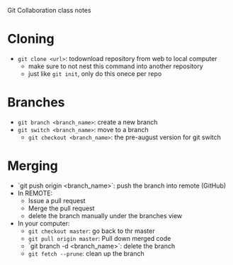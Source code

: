 
Git Collaboration class notes

# Cloning
- `git clone <url>`: todownload repository from web to local computer
    - make sure to not nest this command into another repository
    - just like `git init`, only do this onece per repo

# Branches
- `git branch <branch_name>`: create a new branch
- `git switch <branch_name>`: move to a branch
  - `git checkout <branch_name>`: the pre-august version for git switch

# Merging
- `git push origin <branch_name>´: push the branch into remote (GitHub)
-  In REMOTE: 
   - Issue a pull request
   - Merge the pull request 
   - delete the branch manually under the branches view
- In your computer:
   - `git checkout master`: go back to thr master
   - `git pull origin master`: Pull down merged code
   - `git branch -d <branch_name>´: delete the branch
   - `git fetch --prune`: clean up the branch

